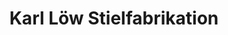 ---
title: "Karl Löw Stielfabrikation"
url: /harburg-schwaben/karl-loew-stielfabrikation/
shop: Baustoffe
---